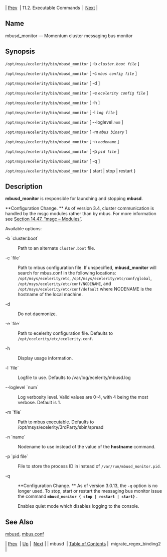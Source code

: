 | [Prev](executable.mbusd)  | 11.2. Executable Commands |  [Next](executable.migrate_regex_binding2.php) |

<a name="executable.mbusd_monitor"></a>
## Name

mbusd_monitor — Momentum cluster messaging bus monitor

## Synopsis

`/opt/msys/ecelerity/bin/mbusd_monitor` [ -b *`cluster.boot file`*       ]

`/opt/msys/ecelerity/bin/mbusd_monitor` [ -c *`mbus config file`*              ]

`/opt/msys/ecelerity/bin/mbusd_monitor` [ -d ]

`/opt/msys/ecelerity/bin/mbusd_monitor` [ -e *`ecelerity config file`*              ]

`/opt/msys/ecelerity/bin/mbusd_monitor` [ -h ]

`/opt/msys/ecelerity/bin/mbusd_monitor` [ -l *`log file`*       ]

`/opt/msys/ecelerity/bin/mbusd_monitor` [ --loglevel *`num`* ]

`/opt/msys/ecelerity/bin/mbusd_monitor` [ -m *`mbus binary`*         ]

`/opt/msys/ecelerity/bin/mbusd_monitor` [ -n *`nodename`* ]

`/opt/msys/ecelerity/bin/mbusd_monitor` [ -p *`pid file`*       ]

`/opt/msys/ecelerity/bin/mbusd_monitor` [ -q ]

`/opt/msys/ecelerity/bin/mbusd_monitor` { start | stop | restart }

<a name="idp14806112"></a>
## Description

**mbusd_monitor** is responsible for launching and stopping **mbusd**.

**Configuration Change. ** As of version 3.4, cluster communication is handled by the msgc modules rather than by mbus. For more information see [Section 14.47, “msgc – Modules”](modules.msgc "14.47. msgc – Modules").

Available options:

<dl className="variablelist">

<dt>-b `cluster.boot`</dt>

<dd>

Path to an alternate `cluster.boot` file.

</dd>

<dt>-c `file`</dt>

<dd>

Path to mbus configuration file. If unspecified, **mbusd_monitor** will search for mbus.conf in the following locations: `/opt/msys/ecelerity/etc`, `/opt/msys/ecelerity/etc/conf/global`, `/opt/msys/ecelerity/etc/conf/NODENAME`, and `/opt/msys/ecelerity/etc/conf/default` where NODENAME is the hostname of the local machine.

</dd>

<dt>-d</dt>

<dd>

Do not daemonize.

</dd>

<dt>-e `file`</dt>

<dd>

Path to ecelerity configuration file. Defaults to `/opt/ecelerity/etc/ecelerity.conf`.

</dd>

<dt>-h</dt>

<dd>

Display usage information.

</dd>

<dt>-l `file`</dt>

<dd>

Logfile to use. Defaults to /var/log/ecelerity/mbusd.log

</dd>

<dt>--loglevel `num`</dt>

<dd>

Log verbosity level. Valid values are 0-4, with 4 being the most verbose. Default is 1.

</dd>

<dt>-m `file`</dt>

<dd>

Path to mbus executable. Defaults to /opt/msys/ecelerity/3rdParty/sbin/spread

</dd>

<dt>-n `name`</dt>

<dd>

Nodename to use instead of the value of the **hostname** command.

</dd>

<dt>-p `pid file`</dt>

<dd>

File to store the process ID in instead of `/var/run/mbusd_monitor.pid`.

</dd>

<dt>-q</dt>

<dd>

**Configuration Change. ** As of version 3.0.13, the `-q` option is no longer used. To stop, start or restart the messaging bus monitor issue the command **`mbusd_monitor { stop | restart | start}`**                           .

Enables quiet mode which disables logging to the console.

</dd>

</dl>

<a name="idp14841856"></a>
## See Also

[mbusd](executable.mbusd "mbusd"), [mbus.conf](mbus.conf.php "mbus.conf")

| [Prev](executable.mbusd)  | [Up](exe.commands.details.php) |  [Next](executable.migrate_regex_binding2.php) |
| mbusd  | [Table of Contents](index) |  migrate_regex_binding2 |
